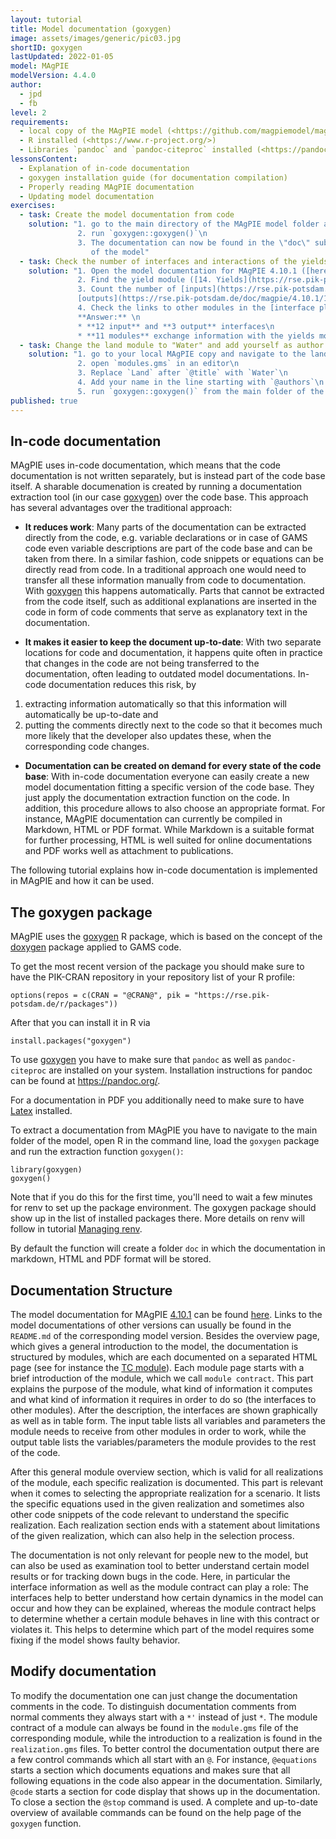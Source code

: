 ```yaml
---
layout: tutorial
title: Model documentation (goxygen)
image: assets/images/generic/pic03.jpg
shortID: goxygen
lastUpdated: 2022-01-05
model: MAgPIE
modelVersion: 4.4.0
author:
  - jpd
  - fb
level: 2
requirements:
  - local copy of the MAgPIE model (<https://github.com/magpiemodel/magpie>)
  - R installed (<https://www.r-project.org/>)
  - Libraries `pandoc` and `pandoc-citeproc` installed (<https://pandoc.org>)
lessonsContent:
  - Explanation of in-code documentation
  - goxygen installation guide (for documentation compilation)
  - Properly reading MAgPIE documentation
  - Updating model documentation
exercises:
  - task: Create the model documentation from code
    solution: "1. go to the main directory of the MAgPIE model folder and start R using the command line \n
               2. run `goxygen::goxygen()`\n
               3. The documentation can now be found in the \"doc\" sub-folder
                  of the model"
  - task: Check the number of interfaces and interactions of the yields module in MAgPIE 4.4.0
    solution: "1. Open the model documentation for MAgPIE 4.10.1 ([here](https://rse.pik-potsdam.de/doc/magpie/4.10.1))\n
               2. Find the yield module ([14. Yields](https://rse.pik-potsdam.de/doc/magpie/4.10.1/14_yields.htm))\n
               3. Count the number of [inputs](https://rse.pik-potsdam.de/doc/magpie/4.10.1/14_yields.htm#input) and
               [outputs](https://rse.pik-potsdam.de/doc/magpie/4.10.1/14_yields.htm#output) to the model\n
               4. Check the links to other modules in the [interface plot](https://rse.pik-potsdam.de/doc/magpie/4.10.1/14_yields.htm#interfaces)\n\n
               **Answer:** \n
               * **12 input** and **3 output** interfaces\n
               * **11 modules** exchange information with the yields module"
  - task: Change the land module to "Water" and add yourself as author
    solution: "1. go to your local MAgPIE copy and navigate to the land module @ `modules/10_land`\n
               2. open `modules.gms` in an editor\n
               3. Replace `Land` after `@title` with `Water`\n
               4. Add your name in the line starting with `@authors`\n
               5. run `goxygen::goxygen()` from the main folder of the model"
published: true
---
```


## In-code documentation
MAgPIE uses in-code documentation, which means that the code documentation is
not written separately, but is instead part of the code base itself. A sharable
documenation is created by running a documentation extraction tool (in our case
[goxygen]) over the code base.
This approach has several advantages over the traditional approach:

* **It reduces work**: Many parts of the documentation can be extracted directly
from the code, e.g. variable declarations or in case of GAMS code even variable
descriptions are part of the code base and can be taken from there. In a similar
fashion, code snippets or equations can be directly read from code. In a traditional
approach one would need to transfer all these information manually from code to
documentation. With [goxygen] this happens automatically.
Parts that cannot be extracted from the code itself, such as additional
explanations are inserted in the code in form of code comments that serve as 
explanatory text in the documentation.

* **It makes it easier to keep the document up-to-date**: With two separate
locations for code and documentation, it happens quite often in practice that
changes in the code are not being transferred to the documentation, often leading
to outdated model documentations. In-code documentation reduces this risk, by
1) extracting information automatically so that this information will automatically
  be up-to-date and
2) putting the comments directly next to the code so that
  it becomes much more likely that the developer also updates these, when the
  corresponding code changes.

* **Documentation can be created on demand for every state of the code base**:
With in-code documentation everyone can easily create a new model documentation
fitting a specific version of the code base. They just apply the documentation
extraction function on the code. In addition, this procedure allows to also
choose an appropriate format. For instance, MAgPIE documentation can currently
be compiled in Markdown, HTML or PDF format. While Markdown is a suitable format
for further processing, HTML is well suited for online documentations and PDF
works well as attachment to publications.

The following tutorial explains how in-code documentation is implemented in MAgPIE and
how it can be used.

## The goxygen package

MAgPIE uses the [goxygen] R package, which is based on the concept of the
[doxygen](https://www.doxygen.nl) package applied to GAMS code.

To get the most recent version of the package you should make sure
to have the PIK-CRAN repository in your repository list of your R profile:

```
options(repos = c(CRAN = "@CRAN@", pik = "https://rse.pik-potsdam.de/r/packages"))
```

After that you can install it in R via

```
install.packages("goxygen")
```

To use [goxygen] you have to make sure that `pandoc` as well as `pandoc-citeproc`
are installed on your system. Installation instructions for pandoc can be found
at <https://pandoc.org/>.

For a documentation in PDF you additionally need to make sure to have
[Latex](https://www.latex-project.org/) installed.

To extract a documentation from MAgPIE you have to navigate to the main folder
of the model, open R in the command line, load the `goxygen` package 
and run the extraction function
`goxygen()`:

```
library(goxygen)
goxygen()
```

Note that if you do this for the first time, you'll need to wait a few minutes
for renv to set up the package environment. The goxygen package should show up in the list of installed packages there.
More details on renv will follow in tutorial [Managing renv](https://magpiemodel.github.io/tutorials/t04-renv).

By default the function will create a folder `doc` in which the documentation
in markdown, HTML and PDF format will be stored.

## Documentation Structure
The model documentation for MAgPIE [4.10.1](https://github.com/magpiemodel/magpie)
can be found [here](https://rse.pik-potsdam.de/doc/magpie/4.10.1/).
Links to the model documentations of other versions can usually be found in the
`README.md` of the corresponding model version.
Besides the overview page, which gives a general introduction to the model, the
documentation is structured by modules, which are each documented on a
separated HTML page (see for instance the [TC module](https://rse.pik-potsdam.de/doc/magpie/4.10.1/13_tc.htm)).
Each module page starts with a brief introduction of the module, which we call
`module contract`. This part explains the purpose of the module, what kind of
information it computes and what kind of information it requires in order to do so
(the interfaces to other modules). After the description, the interfaces are shown
graphically as well as in table form. The input table lists all variables and
parameters the module needs to receive from other modules in order to work,
while the output table lists the variables/parameters the module provides to
the rest of the code.

After this general module overview section, which is valid for all realizations of the module,
each specific realization is documented. This part is relevant when it comes to
selecting the appropriate realization for a scenario. 
It lists the specific equations used in the given realization and sometimes also other code snippets
of the code relevant to understand the specific realization. Each realization
section ends with a statement about limitations of the given realization, which
can also help in the selection process.

The documentation is not only relevant for people new to the model, but can also
be used as examination tool to better understand certain model results or for
tracking down bugs in the code. Here, in particular the interface information as
well as the module contract can play a role: The interfaces help to better understand
how certain dynamics in the model can occur and how they can be explained, whereas
the module contract helps to determine whether a certain module behaves in line
with this contract or violates it. This helps to determine which part of the model
requires some fixing if the model shows faulty behavior.


## Modify documentation

To modify the documentation one can just change the documentation comments in
the code. To distinguish documentation comments from normal comments they
always start with a `*'` instead of just `*`.
The module contract of a module can always be found in the `module.gms` file
of the corresponding module, while the introduction to a realization is found in
the `realization.gms` files.
To better control the documentation output there are a few control commands
which all start with an `@`. For instance, `@equations` starts a section which
documents equations and makes sure that all following equations in the code
also appear in the documentation. Similarly, `@code` starts a section
for code display that shows up in the documentation. To close
a section the `@stop` command is used.
A complete and up-to-date overview of available commands can be found on the
help page of the `goxygen` function.

[goxygen]:https://github.com/pik-piam/goxygen
